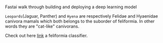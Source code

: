 Fastai walk through building and deploying a deep learning model

`Leopards`(Jaguar, Panther) and `Hyena` are respectively  Felidae and Hyaenidae canivora mamals which both belongs to the suborder of feliformia. In other words they are "cat-like" canivorans. 

Check out here [link](https://mybinder.org/v2/gh/Jamiil92/Feliformia/master?urlpath=%2Fvoila%2Frender%2Fapp-jamiil.ipynb) a feliformia classifier.
